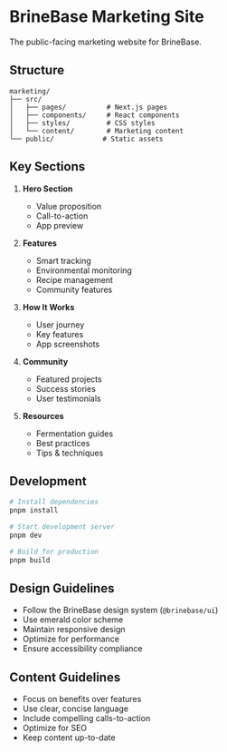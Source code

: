 # BrineBase Marketing Site

The public-facing marketing website for BrineBase.

## Structure

```
marketing/
├── src/
│   ├── pages/          # Next.js pages
│   ├── components/     # React components
│   ├── styles/         # CSS styles
│   └── content/        # Marketing content
└── public/            # Static assets
```

## Key Sections

1. **Hero Section**
   - Value proposition
   - Call-to-action
   - App preview

2. **Features**
   - Smart tracking
   - Environmental monitoring
   - Recipe management
   - Community features

3. **How It Works**
   - User journey
   - Key features
   - App screenshots

4. **Community**
   - Featured projects
   - Success stories
   - User testimonials

5. **Resources**
   - Fermentation guides
   - Best practices
   - Tips & techniques

## Development

```bash
# Install dependencies
pnpm install

# Start development server
pnpm dev

# Build for production
pnpm build
```

## Design Guidelines

- Follow the BrineBase design system (`@brinebase/ui`)
- Use emerald color scheme
- Maintain responsive design
- Optimize for performance
- Ensure accessibility compliance

## Content Guidelines

- Focus on benefits over features
- Use clear, concise language
- Include compelling calls-to-action
- Optimize for SEO
- Keep content up-to-date 
